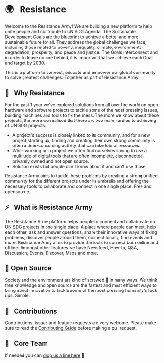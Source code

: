 # 🌍 &nbsp; Resistance

Welcome to the Resistance Army!
We are building a new platform to help unite people and contribute to UN SDG Agenda. The Sustainable Development Goals are the blueprint to achieve a better and more sustainable future for all. They address the global challenges we face, including those related to poverty, inequality, climate, environmental degradation, prosperity, and peace and justice. The Goals interconnect and in order to leave no one behind, it ís important that we achieve each Goal and target by 2030.

This is a platform to connect, educate and empower our global community to solve greatest challenges. Together as part of Resistance Army.

## 👀 &nbsp; Why Resistance

For the past 1 year we’ve explored solutions from all over the world on open hardware and software projects to tackle some of the most pressing issues, building machines and tools to fix the mess. The more we know about these projects, the more we realised that there are two main hurdles to achieving of UN SDG projects.

- A project's success is closely linked to its community, and for a new project starting up, finding and creating their own strong community is often a time-consuming activity that can take lots of resources.
- While working on a project we often find ourselves having to use a multitude of digital tools that are often incomplete, disconnected, privately owned and not open source.
- Solution exists but people don't know about it and can't use those

Resistance Army aims to tackle these problems by creating a strong unified community for the different projects under its umbrella and offering the necessary tools to collaborate and connect in one single place. Free and opensource.

## ⚡️ &nbsp; What is Resistance Army

The Resistance Army platform helps people to connect and collaborate on UN SDG projects in one single place. A place where people can meet, help each other, ask and answer questions, share their innovative ways of fixing problems, discover people around them, connect locally, find events and more. Resistance Army aims to provide the tools to connect both online and offline. Amongst other features we have Newsfeed, How-to, Q&A, Discussion, Events, Discover, Maps and more.

## 👐 Open Source

Society and the environment are kind of screwed 💩 in many ways. We think free knowledge and open source are the fastest and most efficient ways to bring about innovation to tackle some of the most pressing humanity’s fuck ups. Simple.

## 🤝 &nbsp; Contributions

Contributions, issues and feature requests are very welcome.
Please make sure to read the [Contributing Guide]() before making a pull request.

## 🌟 &nbsp; Core Team

If needed you can [drop us a line here](mailto:rajatratewal@gmail,com?subject=contact%20from%20github) 👋